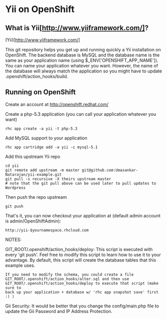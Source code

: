 Yii on OpenShift
======================

What is Yii[http://www.yiiframework.com/]?
---------------
(Yii)[http://www.yiiframework.com/]


This git repository helps you get up and running quickly a Yii installation
on OpenShift.  The backend database is MySQL and the database name is the 
same as your application name (using $_ENV['OPENSHIFT_APP_NAME']).  You can name
your application whatever you want.  However, the name of the database will always
match the application so you might have to update .openshift/action_hooks/build.


Running on OpenShift
----------------------------

Create an account at http://openshift.redhat.com/

Create a php-5.3 application (you can call your application whatever you want)

    rhc app create -a yii -t php-5.3

Add MySQL support to your application

    rhc app cartridge add -a yii -c mysql-5.1

Add this upstream Yii repo

    cd yii 
    git remote add upstream -m master git@github.com:Umasankar-Natarajan/yii-example.git
    git pull -s recursive -X theirs upstream master
    # note that the git pull above can be used later to pull updates to Wordpress
    
Then push the repo upstream

    git push

That's it, you can now checkout your application at (default admin account is admin/OpenShiftAdmin):

    http://yii-$yournamespace.rhcloud.com


NOTES:

GIT_ROOT/.openshift/action_hooks/deploy:
    This script is executed with every 'git push'.  Feel free to modify this script
    to learn how to use it to your advantage.  By default, this script will create
    the database tables that this example uses.

    If you need to modify the schema, you could create a file 
    GIT_ROOT/.openshift/action_hooks/alter.sql and then use
    GIT_ROOT/.openshift/action_hooks/deploy to execute that script (make sure to
    back up your application + database w/ 'rhc app snapshot save' first :) )

Gii Security:
    It would be better that you change the config/main.php file to update the Gii Password and IP Address Protection.
